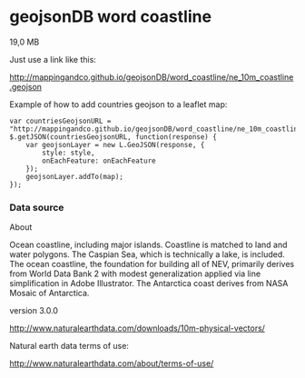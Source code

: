 # geojsonDB word coastline

19,0 MB 

Just use a link like this:

http://mappingandco.github.io/geojsonDB/word_coastline/ne_10m_coastline.geojson


Example of how to add countries geojson to a leaflet map:

```
var countriesGeojsonURL = "http://mappingandco.github.io/geojsonDB/word_coastline/ne_10m_coastline.geojson"
$.getJSON(countriesGeojsonURL, function(response) {
    var geojsonLayer = new L.GeoJSON(response, {
	    style: style,
	    onEachFeature: onEachFeature
	});
    geojsonLayer.addTo(map);    
});
```

### Data source

About

Ocean coastline, including major islands. Coastline is matched to land and water polygons. The Caspian Sea, which is technically a lake, is included. The ocean coastline, the foundation for building all of NEV, primarily derives from World Data Bank 2 with modest generalization applied via line simplification in Adobe Illustrator. The Antarctica coast derives from NASA Mosaic of Antarctica.

version 3.0.0

http://www.naturalearthdata.com/downloads/10m-physical-vectors/

Natural earth data terms of use:

http://www.naturalearthdata.com/about/terms-of-use/